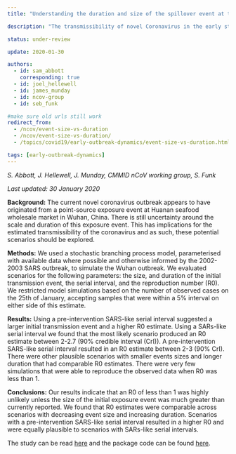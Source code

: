 ```yaml
---
title: "Understanding the duration and size of the spillover event at the start of the 2019-nCoV outbreak"

description: "The transmissibility of novel Coronavirus in the early stages of the 2019-20 outbreak in Wuhan: Exploring initial point-source exposure sizes and durations using scenario analysis"

status: under-review

update: 2020-01-30

authors:
  - id: sam_abbott
    corresponding: true
  - id: joel_hellewell
  - id: james_munday
  - id: ncov-group
  - id: seb_funk

#make sure old urls still work
redirect_from:
  - /ncov/event-size-vs-duration
  - /ncov/event-size-vs-duration/
  - /topics/covid19/early-outbreak-dynamics/event-size-vs-duration.html

tags: [early-outbreak-dynamics]
---
```


*S. Abbott, J. Hellewell, J. Munday, CMMID nCoV working group, S. Funk*

*Last updated: 30 January 2020*

**Background:** The current novel coronavirus outbreak appears to have originated from a point-source exposure event at Huanan seafood wholesale market in Wuhan, China. There is still uncertainty around the scale and duration of this exposure event. This has implications for the estimated transmissibility of the coronavirus and as such, these potential scenarios should be explored.

**Methods:** We used a stochastic branching process model, parameterised with available data where possible and otherwise informed by the 2002-2003 SARS outbreak, to simulate the Wuhan outbreak. We evaluated scenarios for the following parameters: the size, and duration of the initial transmission event, the serial interval, and the reproduction number (R0). We restricted model simulations based on the number of observed cases on the 25th of January, accepting samples that were within a 5% interval on either side of this estimate.

**Results:** Using a pre-intervention SARS-like serial interval suggested a larger initial transmission event and a higher R0 estimate. Using a SARs-like serial interval we found that the most likely scenario produced an R0 estimate between 2-2.7 (90% credible interval (CrI)). A pre-intervention SARS-like serial interval resulted in an R0 estimate between 2-3 (90% CrI). There were other plausible scenarios with smaller events sizes and longer duration that had comparable R0 estimates. There were very few simulations that were able to reproduce the observed data when R0 was less than 1.

**Conclusions:** Our results indicate that an R0 of less than 1 was highly unlikely unless the size of the initial exposure event was much greater than currently reported. We found that R0 estimates were comparable across scenarios with decreasing event size and increasing duration. Scenarios with a pre-intervention SARS-like serial interval resulted in a higher R0 and were equally plausible to scenarios with SARs-like serial intervals.


The study can be read [here](https://wellcomeopenresearch.org/articles/5-17) and the package code can be found [here](https://github.com/epiforecasts/WuhanSeedingVsTransmission).
